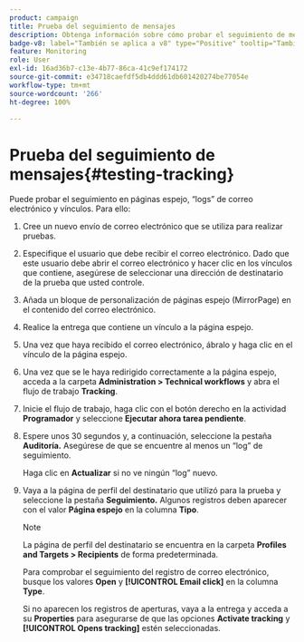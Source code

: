 ```yaml
---
product: campaign
title: Prueba del seguimiento de mensajes
description: Obtenga información sobre cómo probar el seguimiento de mensajes
badge-v8: label="También se aplica a v8" type="Positive" tooltip="También se aplica a Campaign v8"
feature: Monitoring
role: User
exl-id: 16ad36b7-c13e-4b77-86ca-41c9ef174172
source-git-commit: e34718caefdf5db4ddd61db601420274be77054e
workflow-type: tm+mt
source-wordcount: '266'
ht-degree: 100%

---
```


# Prueba del seguimiento de mensajes{#testing-tracking}

Puede probar el seguimiento en páginas espejo, “logs” de correo electrónico y vínculos. Para ello:

1. Cree un nuevo envío de correo electrónico que se utiliza para realizar pruebas.
1. Especifique el usuario que debe recibir el correo electrónico. Dado que este usuario debe abrir el correo electrónico y hacer clic en los vínculos que contiene, asegúrese de seleccionar una dirección de destinatario de la prueba que usted controle.
1. Añada un bloque de personalización de páginas espejo (MirrorPage) en el contenido del correo electrónico.
1. Realice la entrega que contiene un vínculo a la página espejo.
1. Una vez que haya recibido el correo electrónico, ábralo y haga clic en el vínculo de la página espejo.
1. Una vez que se le haya redirigido correctamente a la página espejo, acceda a la carpeta **Administration > Technical workflows** y abra el flujo de trabajo **Tracking**.
1. Inicie el flujo de trabajo, haga clic con el botón derecho en la actividad **Programador** y seleccione **Ejecutar ahora tarea pendiente**.
1. Espere unos 30 segundos y, a continuación, seleccione la pestaña **Auditoría.** Asegúrese de que se encuentre al menos un “log” de seguimiento.

   Haga clic en **Actualizar** si no ve ningún “log” nuevo.

1. Vaya a la página de perfil del destinatario que utilizó para la prueba y seleccione la pestaña **Seguimiento.** Algunos registros deben aparecer con el valor **Página espejo** en la columna **Tipo**.

   >[!NOTE]
   >
   >La página de perfil del destinatario se encuentra en la carpeta **Profiles and Targets > Recipients** de forma predeterminada.

   Para comprobar el seguimiento del registro de correo electrónico, busque los valores **Open** y **[!UICONTROL Email click]** en la columna **Type**.

   Si no aparecen los registros de aperturas, vaya a la entrega y acceda a su **Properties** para asegurarse de que las opciones **Activate tracking** y **[!UICONTROL Opens tracking]** estén seleccionadas.
